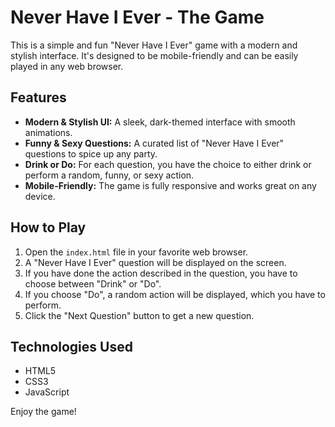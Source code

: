 # Never Have I Ever - The Game

This is a simple and fun "Never Have I Ever" game with a modern and stylish interface. It's designed to be mobile-friendly and can be easily played in any web browser.

## Features

- **Modern & Stylish UI:** A sleek, dark-themed interface with smooth animations.
- **Funny & Sexy Questions:** A curated list of "Never Have I Ever" questions to spice up any party.
- **Drink or Do:** For each question, you have the choice to either drink or perform a random, funny, or sexy action.
- **Mobile-Friendly:** The game is fully responsive and works great on any device.

## How to Play

1.  Open the `index.html` file in your favorite web browser.
2.  A "Never Have I Ever" question will be displayed on the screen.
3.  If you have done the action described in the question, you have to choose between "Drink" or "Do".
4.  If you choose "Do", a random action will be displayed, which you have to perform.
5.  Click the "Next Question" button to get a new question.

## Technologies Used

- HTML5
- CSS3
- JavaScript

Enjoy the game!

